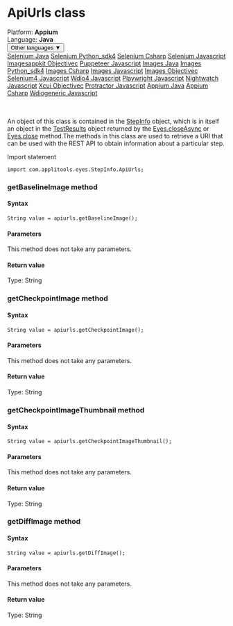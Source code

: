 # ApiUrls class
<div class='platform-bar-container-div'><div class='platform-bar-div'>Platform:  <b> Appium</b>
</div><div class='platform-bar-div'>Language: <b>Java</b></div><div class='dropdown-button-container-div'><button class='sdk-language-dropdown-button'>Other languages ▼</button><div class='dropdown-content'>
<a href='../../selenium/java/apiurls'>Selenium Java</a>
<a href='../../selenium/python_sdk4/apiurls'>Selenium Python_sdk4</a>
<a href='../../selenium/csharp/apiurls'>Selenium Csharp</a>
<a href='../../selenium/javascript/apiurls'>Selenium Javascript</a>
<a href='../../imagesappkit/objectivec/apiurls'>Imagesappkit Objectivec</a>
<a href='../../puppeteer/javascript/apiurls'>Puppeteer Javascript</a>
<a href='../../images/java/apiurls'>Images Java</a>
<a href='../../images/python_sdk4/apiurls'>Images Python_sdk4</a>
<a href='../../images/csharp/apiurls'>Images Csharp</a>
<a href='../../images/javascript/apiurls'>Images Javascript</a>
<a href='../../images/objectivec/apiurls'>Images Objectivec</a>
<a href='../../selenium4/javascript/apiurls'>Selenium4 Javascript</a>
<a href='../../wdio4/javascript/apiurls'>Wdio4 Javascript</a>
<a href='../../playwright/javascript/apiurls'>Playwright Javascript</a>
<a href='../../nightwatch/javascript/apiurls'>Nightwatch Javascript</a>
<a href='../../xcui/objectivec/apiurls'>Xcui Objectivec</a>
<a href='../../protractor/javascript/apiurls'>Protractor Javascript</a>
<a href='../../appium/java/apiurls'>Appium Java</a>
<a href='../../appium/csharp/apiurls'>Appium Csharp</a>
<a href='../../wdiogeneric/javascript/apiurls'>Wdiogeneric Javascript</a>
</div></div><br /><br /></div>




An object of this class is contained in the [StepInfo](./stepinfo) object, which is in itself an object in the [TestResults](./testresults) object returned by the [Eyes.closeAsync](./eyes#closeasync-method) or [Eyes.close](#close-method) method.The methods in this class are used to retrieve a URI that can be used with the REST API to obtain information about a particular step.

Import statement

    import com.applitools.eyes.StepInfo.ApiUrls;
    	


### getBaselineImage method
#### Syntax


    String value = apiurls.getBaselineImage();
    

#### Parameters

This method does not take any parameters.

#### Return value

Type:  String

### getCheckpointImage method
#### Syntax


    String value = apiurls.getCheckpointImage();
    

#### Parameters

This method does not take any parameters.

#### Return value

Type:  String

### getCheckpointImageThumbnail method
#### Syntax


    String value = apiurls.getCheckpointImageThumbnail();
    

#### Parameters

This method does not take any parameters.

#### Return value

Type:  String

### getDiffImage method
#### Syntax


    String value = apiurls.getDiffImage();
    

#### Parameters

This method does not take any parameters.

#### Return value

Type:  String
